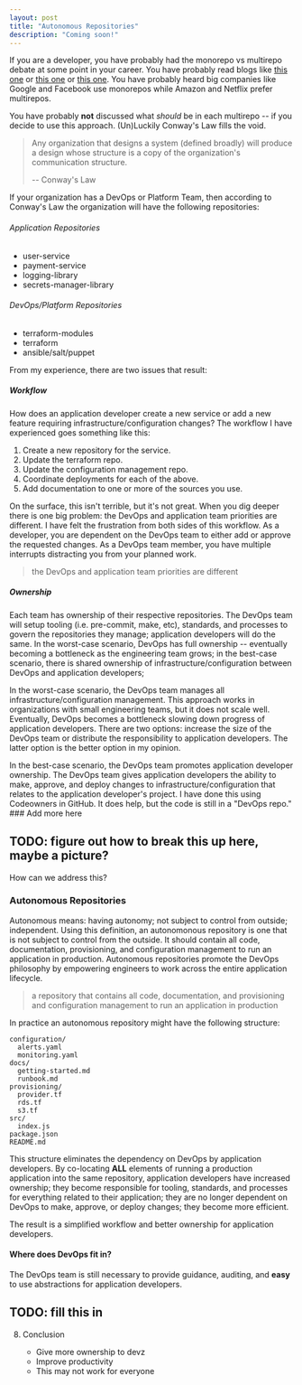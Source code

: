 ```yaml
---
layout: post
title: "Autonomous Repositories"
description: "Coming soon!"
---
```


If you are a developer, you have probably had the monorepo vs multirepo debate at some point in your career. You have probably read blogs like [this one](https://chengl.com/multirepo-vs-monorepo/) or [this one](https://medium.com/@patrickleet/mono-repo-or-multi-repo-why-choose-one-when-you-can-have-both-e9c77bd0c668) or [this one](http://blog.shippable.com/our-journey-to-microservices-and-a-mono-repository). You have probably heard big companies like Google and Facebook use monorepos while Amazon and Netflix prefer multirepos.

You have probably **not** discussed what *should* be in each multirepo -- if you decide to use this approach. (Un)Luckily Conway's Law fills the void.

>Any organization that designs a system (defined broadly) will produce a design whose structure is a copy of the organization's communication structure.
>
> --  Conway's Law

If your organization has a DevOps or Platform Team, then according to Conway's Law the organization will have the following repositories:

###### Application Repositories
* user-service
* payment-service
* logging-library
* secrets-manager-library

###### DevOps/Platform Repositories
* terraform-modules
* terraform
* ansible/salt/puppet

From my experience, there are two issues that result:

##### Workflow
How does an application developer create a new service or add a new feature requiring infrastructure/configuration changes? The workflow I have experienced goes something like this:

1. Create a new repository for the service.
2. Update the terraform repo.
3. Update the configuration management repo.
4. Coordinate deployments for each of the above.
4. Add documentation to one or more of the sources you use.

On the surface, this isn't terrible, but it's not great. When you dig deeper there is one big problem: the DevOps and application team priorities are different. I have felt the frustration from both sides of this workflow. As a developer, you are dependent on the DevOps team to either add or approve the requested changes. As a DevOps team member, you have multiple interrupts distracting you from your planned work.

> the DevOps and application team priorities are different

##### Ownership
Each team has ownership of their respective repositories. The DevOps team will setup tooling (i.e. pre-commit, make, etc), standards, and processes to govern the repositories they manage; application developers will do the same. In the worst-case scenario, DevOps has full ownership -- eventually becoming a bottleneck as the engineering team grows; in the best-case scenario, there is shared ownership of infrastructure/configuration between DevOps and application developers; 

In the worst-case scenario, the DevOps team manages all infrastructure/configuration management. This approach works in organizations with small engineering teams, but it does not scale well. Eventually, DevOps becomes a bottleneck slowing down progress of application developers. There are two options: increase the size of the DevOps team or distribute the responsibility to application developers. The latter option is the better option in my opinion.

In the best-case scenario, the DevOps team promotes application developer ownership. The DevOps team gives application developers the ability to make, approve, and deploy changes to infrastructure/configuration that relates to the application developer's project. I have done this using Codeowners in GitHub. It does help, but the code is still in a "DevOps repo." ### Add more here

## TODO: figure out how to break this up here, maybe a picture?
How can we address this?

### Autonomous Repositories
Autonomous means: having autonomy; not subject to control from outside; independent. Using this definition, an autonomonous repository is one that is not subject to control from the outside. It should contain all code, documentation, provisioning, and configuration management to run an application in production. Autonomous repositories promote the DevOps philosophy by empowering engineers to work across the entire application lifecycle.

> a repository that contains all code, documentation, and provisioning and configuration management to run an application in production

In practice an autonomous repository might have the following structure:
```
configuration/
  alerts.yaml
  monitoring.yaml
docs/
  getting-started.md
  runbook.md
provisioning/
  provider.tf
  rds.tf
  s3.tf
src/
  index.js
package.json
README.md
```

This structure eliminates the dependency on DevOps by application developers.
By co-locating **ALL** elements of running a production application into the same repository, application developers have increased ownership; they become responsible for tooling, standards, and processes for everything related to their application; they are no longer dependent on DevOps to make, approve, or deploy changes; they become more efficient. 

 The result is a simplified workflow and better ownership for application developers.

#### Where does DevOps fit in?
The DevOps team is still necessary to provide guidance, auditing, and **easy** to use abstractions for application developers. 
## TODO: fill this in


8. Conclusion

    * Give more ownership to devz
    * Improve productivity
    * This may not work for everyone



